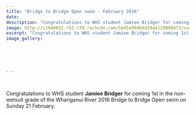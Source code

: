 ```yaml
---
title: "Bridge to Bridge Open swim - February 2016"
date: 
description: "Congratulations to WHS student Jamiee Bridger for coming 1st in the non-wetsuit grade of the Whanganui River 2016 Bridge to Bridge Open swim."
image: http://c1940652.r52.cf0.rackcdn.com/5b45e994b8d39a4129000473/swimm.gif
excerpt: "Congratulations to WHS student Jamiee Bridger for coming 1st in the non-wetsuit grade of the Whanganui River 2016 Bridge to Bridge Open swim."
image_gallery:
    
    
    
    
    
---
```


<p>&nbsp;</p>
<p>Congratulations to WHS student <strong>Jamiee Bridger</strong>&nbsp;for coming 1st in the non-wetsuit grade of the Whanganui River 2016 Bridge to Bridge Open swim on Sunday 21 February.</p>

